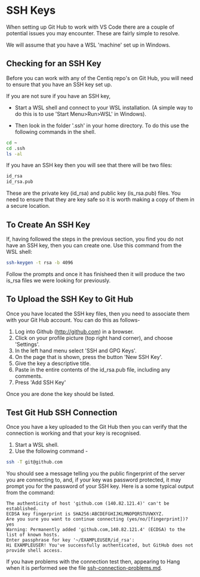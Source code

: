# SSH Keys

When setting up Git Hub to work with VS Code there are a couple of potential issues you may encounter.  These are fairly simple to resolve.

We will assume that you have a WSL 'machine' set up in Windows.

## Checking for an SSH Key

Before you can work with any of the Centiq repo's on Git Hub, you will need to ensure that you have an SSH key set up.

If you are not sure if you have an SSH key,

- Start a WSL shell and connect to your WSL installation. (A simple way to do this is to use 'Start Menu>Run>WSL' in Windows).

- Then look in the folder '.ssh' in your home directory.  To do this use the following commands in the shell.

```bash
cd ~
cd .ssh
ls -al
```

If you have an SSH key then you will see that there will be two files:

```bash
id_rsa
id_rsa.pub
```

These are the private key (id_rsa) and public key (is_rsa.pub) files.  You need to ensure that they are key safe so it is worth making a copy of them in a secure location.

## To Create An SSH Key

If, having followed the steps in the previous section, you find you do not have an SSH key, then you can create one.
Use this command from the WSL shell:

```bash
ssh-keygen -t rsa -b 4096
```

Follow the prompts and once it has finisheed then it will produce the two is_rsa files we were looking for previously.

## To Upload the SSH Key to Git Hub

Once you have located the SSH key files, then you need to associate them with your Git Hub account.  You can do this as follows-

1. Log into Github (http://github.com) in a browser.
2. Click on your profile picture (top right hand corner), and choose 'Settings'.
3. In the left hand menu select 'SSH and GPG Keys'.
4. On the page that is shown, press the button 'New SSH Key'.
5. Give the key a descriptive title.
6. Paste in the entire contents of the id_rsa.pub file, including any comments.
7. Press 'Add SSH Key'

Once you are done the key should be listed.

## Test Git Hub SSH Connection

Once you have a key uploaded to the Git Hub then you can verify that the connection is working and that your key is recognised.

1. Start a WSL shell.
2. Use the following command -

```bash
ssh -T git@github.com
```

You should see a message telling you the public fingerprint of the server you are connecting to, and, if your key was password protected, it may prompt you for the password of your SSH key.
Here is a some typical output from the command:

```text
The authenticity of host 'github.com (140.82.121.4)' can't be established.
ECDSA key fingerprint is SHA256:ABCDEFGHIJKLMNOPQRSTUVWXYZ.
Are you sure you want to continue connecting (yes/no/[fingerprint])? yes
Warning: Permanently added 'github.com,140.82.121.4' (ECDSA) to the list of known hosts.
Enter passphrase for key '~/EXAMPLEUSER/id_rsa':
Hi EXAMPLEUSER! You've successfully authenticated, but GitHub does not provide shell access.

```

If you have problems with the connection test then, appearing to Hang when it is performed see the file [ssh-connection-problems.md](ssh-connection-problems.md).
